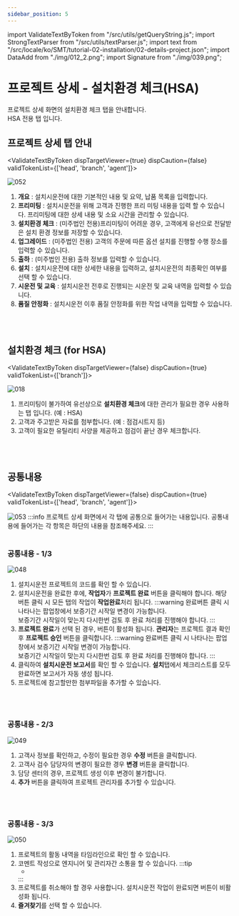 ```yaml
---
sidebar_position: 5
---
```


import ValidateTextByToken from "/src/utils/getQueryString.js";
import StrongTextParser from "/src/utils/textParser.js";
import text from "/src/locale/ko/SMT/tutorial-02-installation/02-details-project.json";
import DataAdd from "./img/012_2.png";
import Signature from "./img/039.png";

# 프로젝트 상세 - 설치환경 체크(HSA)

프로젝트 상세 화면의 설치환경 체크 탭을 안내합니다. <br/>HSA 전용 탭 입니다. 

## 프로젝트 상세 탭 안내

<ValidateTextByToken dispTargetViewer={true} dispCaution={false} validTokenList={['head', 'branch', 'agent']}>

![052](./img/052.png)
1. **개요** : 설치시운전에 대한 기본적인 내용 및 요약, 납품 목록을 입력합니다.
1. **프리미팅** : 설치시운전을 위해 고객과 진행한 프리 미팅 내용을 입력 할 수 있습니다. 프리미팅에 대한 상세 내용 및 소요 시간을 관리할 수 있습니다. 
1. **설치환경 체크** : (미주법인 전용)프리미팅이 어려운 경우, 고객에게 유선으로 전달받은 설치 환경 정보를 저장할 수 있습니다. 
1. **업그레이드** : (미주법인 전용) 고객의 주문에 따른 옵션 설치를 진행할 수행 장소를 입력할 수 있습니다. 
1. **출하** : (미주법인 전용) 출하 정보를 입력할 수 있습니다. 
1. **설치** : 설치시운전에 대한 상세한 내용을 입력하고, 설치시운전의 최종확인 여부를 선택 할 수 있습니다.
1. **시운전 및 교육** : 설치시운전 전후로 진행되는 시운전 및 교육 내역을 입력할 수 있습니다.
1. **품질 안정화** : 설치시운전 이후 품질 안정화를 위한 작업 내역을 입력할 수 있습니다. 

</ValidateTextByToken>
<br/>
<br/>

## 설치환경 체크 (for HSA)

<ValidateTextByToken dispTargetViewer={false} dispCaution={true} validTokenList={['branch']}>

![018](./img/018.png)

1. 프리미팅이 불가하여 유선상으로 **설치환경 체크**에 대한 관리가 필요한 경우 사용하는 탭 입니다. (예 : HSA)
1. 고객과 주고받은 자료를 첨부합니다. (예 : 점검시트지 등)
1. 고객이 필요한 유틸리티 사양을 제공하고 점검이 끝난 경우 체크합니다.

</ValidateTextByToken>
<br/>
<br/>

## 공통내용
<ValidateTextByToken dispTargetViewer={false} dispCaution={true} validTokenList={['head', 'branch', 'agent']}>

![053](./img/053.png)
:::info
    프로젝트 상세 화면에서 각 탭에 공통으로 들어가는 내용입니다. 공통내용에 들어가는 각 항목은 하단의 내용을 참조해주세요.
:::
<br/>
<br/>

### 공통내용 - 1/3
![048](./img/048.png)
1. 설치시운전 프로젝트의 코드를 확인 할 수 있습니다.
1. 설치시운전을 완료한 후에, **작업자**가 **프로젝트 완료** 버튼을 클릭해야 합니다. 해당 버튼 클릭 시 모든 탭의 작업이 **작업완료**처리 됩니다. 
    :::warning
     완료버튼 클릭 시 나타나는 팝업창에서 보증기간 시작일 변경이 가능합니다. 
    <br/>보증기간 시작일이 맞는지 다시한번 검토 후 완료 처리를 진행해야 합니다.
    :::
1. **프로젝트 완료**가 선택 된 경우, 버튼이 활성화 됩니다. **관리자**는 프로젝트 결과 확인 후 **프로젝트 승인** 버튼을 클릭합니다. 
    :::warning
     완료버튼 클릭 시 나타나는 팝업창에서 보증기간 시작일 변경이 가능합니다. 
    <br/>보증기간 시작일이 맞는지 다시한번 검토 후 완료 처리를 진행해야 합니다.
    :::
1. 클릭하여 **설치시운전 보고서**를 확인 할 수 있습니다. **설치**탭에서 체크리스트를 모두 완료하면 보고서가 자동 생성 됩니다. 
1. 프로젝트에 참고할만한 첨부파일을 추가할 수 있습니다.
<br/>
<br/>

### 공통내용 - 2/3
![049](./img/049.png)
1. 고객사 정보를 확인하고, 수정이 필요한 경우 **수정** 버튼을 클릭합니다. 
1. 고객사 검수 담당자의 변경이 필요한 경우 **변경** 버튼을 클릭합니다. 
1. 담당 센터의 경우, 프로젝트 생성 이후 변경이 불가합니다. 
1. **추가** 버튼을 클릭하여 프로젝트 관리자를 추가할 수 있습니다.
<br/>
<br/>

### 공통내용 - 3/3
![050](./img/050.png)
1. 프로젝트의 활동 내역을 타임라인으로 확인 할 수 있습니다. 
1. 코멘트 작성으로 엔지니어 및 관리자간 소통을 할 수 있습니다. 
    :::tip
    - <StrongTextParser text={text.common03} />
    :::
1. 프로젝트를 취소해야 할 경우 사용합니다. 설치시운전 작업이 완료되면 버튼이 비활성화 됩니다. 
1. **즐겨찾기**를 선택 할 수 있습니다.
</ValidateTextByToken>





